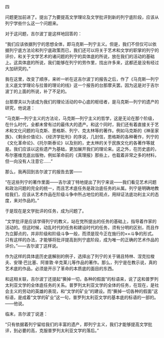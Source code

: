 四

  

问题更加前进了。提出了为要提高文学理论及文学批评到新的列宁底阶段，应该从列宁学些什么这一个问题来。

对于这问题，吉尔波丁是这样地回答的：

“我们应该依据列宁的思想全体，即马克斯—列宁主义。但是，我们不但仅可以依据列宁底方法论和列宁底政策而已，我们还可以将关于艺术和文学的职掌的列宁的评价，和关于文学艺术的诸问题的列宁的具体底的所说，放在我们的活动的基础上。这具体底的所说，我们能够在列宁的劳作里，找出许多来，这都还是没有经过大加研究的。”

我在这里，改变了顺序，来听一听在这吉尔波丁的报告之后，作了《马克斯—列宁主义底文学理论与拉普的理论的线》这一个报告的台那摩夫罢。因为这是对于吉尔波丁的上面的所说，补了不足的。

台那摩夫以为该成为我们的理论活动的中心底的枢纽者，是马克斯—列宁的遗产的研究，他说道：

“马克斯—列宁主义的方法论，马克斯—列宁主义的哲学，这是无论在那个阶级，在什么时代，全都未曾有过的最伟大的遗产。和这个同时，我们还有着直接关于艺术和文化问题的马克斯、恩格斯、列宁、克太林等的著作。例如马克斯的《神圣家族》、《剩余价值论》、《经济学批判》的序说，几封信，恩格斯的各种著作，列宁的《文化革命论》、《托尔斯泰论》以及别的，史太林的关于民族文化的各著作等就是。我们应该以这些遗产为基础，更加展开我们的理论来。这之外，在历史底的，布尔塞维克底出版物，例如革命前的《真理报》那些上，也载着非常之多的材料，但一向没有人注意它……”

那么，我再回到吉尔波丁的报告去罢——

“在这些列宁的著作里面——吉尔波丁特地提出了列宁来说——我们看见艺术问题和政治问题的完全的统一，而且艺术底任务是政治底任务的从属。列宁是明确地教给我们，应该从艺术作品在阶级斗争中所占地位的观点，用辩证法底功利主义的态度，来对作品的。”

于是现在是文学批评的任务，成为问题了。

“文学批评是应该学得列宁的教义，站在党所提出的任务的基础上，指导着作家的活动的。但这时候，动乱时代的任务和建设时代的任务，须有分明的区别，而且作为立脚点的，并非阶级和阶级斗争一般，而须是现今正在施行的××斗争的形式。只有这样的办法，才能够将批评提高到列宁底阶段，成为唯一的正确的艺术作品的评价。”——吉尔波丁这样说。

作为这样的具体底历史底解剖的例子，选择出了列宁的关于锡且特林、涅克拉梭夫、安理·巴比塞、阿普敦·辛克莱儿等作品的著作。那么，列宁是在教示说，真的艺术底的作品，必须是开示了革命的本质底的面目的东西。

和这相关联，吉尔波丁还提起“撕掉一切，各种的假面”的标语来，说了这和普罗列太利亚文学的全体底任务的关系。普罗列太利亚文学的全体的任务，在现在，是社会主义的劳动的英雄的表现，和“文学的矿业”的建设。而“撕掉一切各种的假面”这标语，是成着“文学的矿业”这一句，普罗列太利亚文学的基本底的标语的一部的。——他说。

临末，吉尔波丁说道：

“只有依据着列宁留给我们的丰富的遗产，即列宁主义，我们才能够提高文学批评，到必要的高，克服普罗列太利亚文学的落后。”